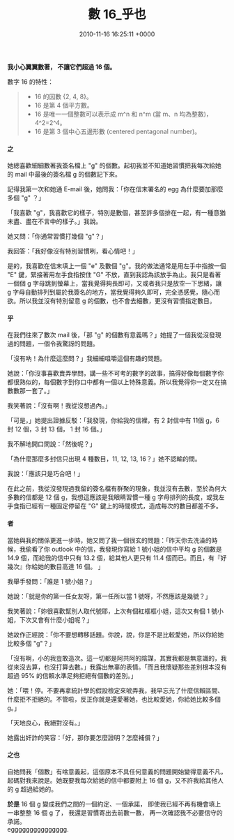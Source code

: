 ﻿---
layout: post
title: 數 16_乎也
date: 2010-11-16 16:25:11 +0000
category: 說
tags: [數]
---


**我小心翼翼數著，
不讓它們超過 16 個。**


數字 16 的特性：
>- 16 的因數 {2, 4, 8}。
>- 16 是第 4 個平方數。
>- 16 是唯一一個整數可以表示成 m^n 和 n^m (當 m、n 均為整數)，4^2=2^4。
>- 16 是第 3 個中心五邊形數 (centered pentagonal number)。


<!--more-->

#### 之

她總喜歡細細數著我簽名檔上 "g" 的個數。起初我並不知道她習慣把我每次給她的 mail 中最後的簽名檔 g 的個數記下來。

記得我第一次和她通 E-mail 後，她問我：「你在信末署名的 egg 為什麼要加那麼多個 "g" ？」

「我喜歡 "g"，我喜歡它的樣子，特別是數個，甚至許多個排在一起，有一種意猶未盡、盡在不言中的樣子。」我說。

她又問：「你通常習慣打幾個 "g"？」

我回答：「我好像沒有特別習慣咧，看心情吧！」

是的，我喜歡在信末填上一個 "e" 及數個 "g"。我的做法通常是用左手中指按一個 "E" 鍵，緊接著用左手食指按住 "G" 不放，直到我認為該放手為止。我只是看著一個個 g 字母跳到螢幕上，當我覺得夠長即可，又或者我只是放空一下思緒，讓 g 字母自動排列到屬於我簽名的地方，當我覺得夠久即可，完全憑感覺，隨心而欲。所以我並沒有特別留意 g 的個數，也不會去細數，更沒有習慣指定數目。


#### 乎

在我們往來了數次 mail 後，「那 "g" 的個數有意義嗎？」她提了一個我從沒發現過的問題，一個令我驚訝的問題。

「沒有吶！為什麼這麼問？」我細細咀嚼這個有趣的問題。

她說：「你沒事喜歡賣弄學問，講一些不可考的數字的故事，搞得好像每個數字你都很熟似的，每個數字到你口中都有一個以上特殊意義。所以我覺得你一定又在搞數數那一套了。」

我笑著說：「沒有啊！我從沒想過內。」

「可是，」她提出證據反駁：「我發現，你給我的信裡，有 2 封信中有 11個 g，6 封 12 個，3 封 13 個， 1 封 16 個。」

我不解地開口問說：「然後呢？」

「為什麼那麼多封信只出現 4 種數目，11, 12, 13, 16？」她不認輸的問。

我說：「應該只是巧合吧！」

在此之前，我從沒發現過我留的簽名檔有群聚的現象，我並沒有去數，至於為何大多數的信都是 12 個 g，我想這應該是我眼睛習慣一種 g 字母排列的長度，或我左手食指已經有一種固定停留在 "G" 鍵上的時間模式，造成每次的數目都差不多。


#### 者

當她與我的關係更進一步時，她又問了我一個很玄的問題：「昨天你去洗澡的時候，我偷看了你 outlook 中的信，我發現你寫給 1 號小姐的信中平均 g 的個數是 14.9 個，而給我的信中只有 13.2 個，給其他人更只有 11.4 個而已。而且，有『好幾次』你給她的數目高達 16 個。 」

我舉手發問：「誰是 1 號小姐？」

她說：「就是你的第一任女友呀，第一任所以當 1 號呀，不然應該是幾號？」

我笑著說：「妳很喜歡幫別人取代號耶，上次有個紅框框小姐，這次又有個 1 號小姐，下次又會有什麼小姐呢？」

她故作正經說：「你不要想轉移話題。你說，說，你是不是比較愛她，所以你給她比較多個 "g"？」

「沒有啊，小的我豈敢造次。這一切都是阿共阿的陰謀，其實我都是無意識的，我從來沒去算，也沒打算去數。」我露出無辜的表情。「而且我懷疑那些差別根本沒有超過 95% 的信賴水準足夠拒絕有個數的差別。」

她：「喂！停。不要再拿統計學的假設檢定來唬弄我，我早忘光了什麼信賴區間、什麼拒不拒絕的。不管啦，反正你就是還愛著她，也比較愛她，你給她比較多個 g。」

「天地良心，我絕對沒有。」

她露出奸詐的笑容：「好，那你要怎麼證明？怎麼補償？」


#### 之也

自她問我「個數」有啥意義起，這個原本不具任何意義的問題開始變得意義不凡，起碼對我來說是。她既要我每次給她的信中都要附上 16 個 g，又不許我給其他人的 g 超過給她的。

**於是** 16 個 g 變成我們之間的一個約定、一個承諾，
即使我已經不再有機會填上一串整整 16 個 g 了，
我還是習慣寄出去前數一數，
再一次確認我不必要信守的承諾。<br />
eggggggggggggggg.